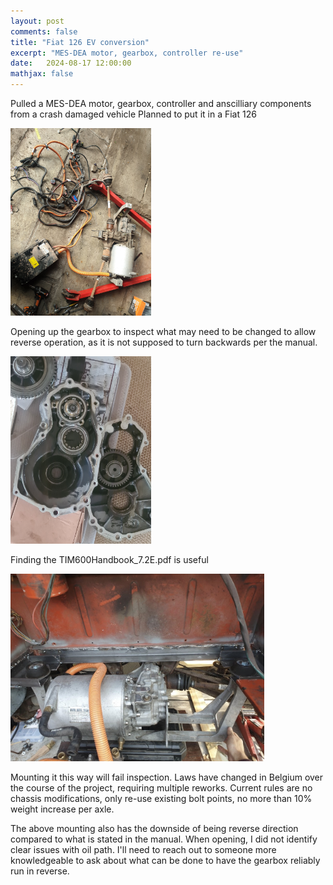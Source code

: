 ```yaml
---
layout: post
comments: false
title: "Fiat 126 EV conversion"
excerpt: "MES-DEA motor, gearbox, controller re-use"
date:   2024-08-17 12:00:00
mathjax: false
---
```


Pulled a MES-DEA motor, gearbox, controller and anscilliary components from a crash damaged vehicle
Planned to put it in a Fiat 126

<div class="imgcap">
<img style="max-width: 450px; max-height: 300px" src="/assets/mes-dea/components.jpg">
</div>

Opening up the gearbox to inspect what may need to be changed to allow reverse operation, as it is not supposed to turn backwards per the manual.

<div class="imgcap">
<img style="max-width: 450px; max-height: 300px" src="/assets/mes-dea/gearbox.jpg">
</div>

Finding the TIM600Handbook_7.2E.pdf is useful

<div class="imgcap">
<img style="max-width: 450px; max-height: 300px" src="/assets/mes-dea/mounted.jpg">
</div>

Mounting it this way will fail inspection. Laws have changed in Belgium over the course of the project, requiring multiple reworks. 
Current rules are no chassis modifications, only re-use existing bolt points, no more than 10% weight increase per axle.

The above mounting also has the downside of being reverse direction compared to what is stated in the manual. When opening, I did not identify clear issues with oil path. I'll need to reach out to someone more knowledgeable to ask about what can be done to have the gearbox reliably run in reverse.